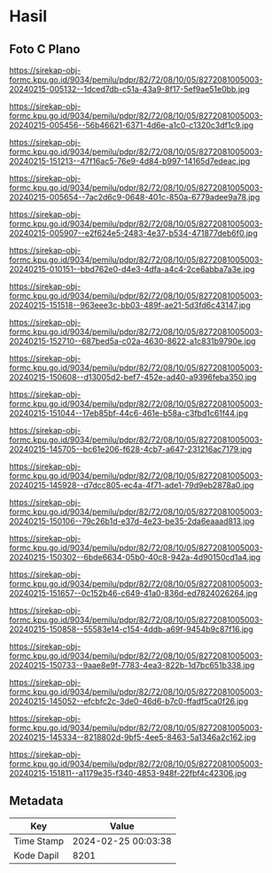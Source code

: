 # Hasil

## Foto C Plano

https://sirekap-obj-formc.kpu.go.id/9034/pemilu/pdpr/82/72/08/10/05/8272081005003-20240215-005132--1dced7db-c51a-43a9-8f17-5ef9ae51e0bb.jpg

https://sirekap-obj-formc.kpu.go.id/9034/pemilu/pdpr/82/72/08/10/05/8272081005003-20240215-005456--56b46621-6371-4d6e-a1c0-c1320c3df1c9.jpg

https://sirekap-obj-formc.kpu.go.id/9034/pemilu/pdpr/82/72/08/10/05/8272081005003-20240215-151213--47f16ac5-76e9-4d84-b997-14165d7edeac.jpg

https://sirekap-obj-formc.kpu.go.id/9034/pemilu/pdpr/82/72/08/10/05/8272081005003-20240215-005654--7ac2d6c9-0648-401c-850a-6779adee9a78.jpg

https://sirekap-obj-formc.kpu.go.id/9034/pemilu/pdpr/82/72/08/10/05/8272081005003-20240215-005907--e2f624e5-2483-4e37-b534-471877deb6f0.jpg

https://sirekap-obj-formc.kpu.go.id/9034/pemilu/pdpr/82/72/08/10/05/8272081005003-20240215-010151--bbd762e0-d4e3-4dfa-a4c4-2ce6abba7a3e.jpg

https://sirekap-obj-formc.kpu.go.id/9034/pemilu/pdpr/82/72/08/10/05/8272081005003-20240215-151518--963eee3c-bb03-489f-ae21-5d3fd6c43147.jpg

https://sirekap-obj-formc.kpu.go.id/9034/pemilu/pdpr/82/72/08/10/05/8272081005003-20240215-152710--687bed5a-c02a-4630-8622-a1c831b9790e.jpg

https://sirekap-obj-formc.kpu.go.id/9034/pemilu/pdpr/82/72/08/10/05/8272081005003-20240215-150608--d13005d2-bef7-452e-ad40-a9396feba350.jpg

https://sirekap-obj-formc.kpu.go.id/9034/pemilu/pdpr/82/72/08/10/05/8272081005003-20240215-151044--17eb85bf-44c6-461e-b58a-c3fbd1c61f44.jpg

https://sirekap-obj-formc.kpu.go.id/9034/pemilu/pdpr/82/72/08/10/05/8272081005003-20240215-145705--bc61e206-f628-4cb7-a647-231216ac7179.jpg

https://sirekap-obj-formc.kpu.go.id/9034/pemilu/pdpr/82/72/08/10/05/8272081005003-20240215-145928--d7dcc805-ec4a-4f71-ade1-79d9eb2878a0.jpg

https://sirekap-obj-formc.kpu.go.id/9034/pemilu/pdpr/82/72/08/10/05/8272081005003-20240215-150106--79c26b1d-e37d-4e23-be35-2da6eaaad813.jpg

https://sirekap-obj-formc.kpu.go.id/9034/pemilu/pdpr/82/72/08/10/05/8272081005003-20240215-150302--6bde6634-05b0-40c8-942a-4d90150cd1a4.jpg

https://sirekap-obj-formc.kpu.go.id/9034/pemilu/pdpr/82/72/08/10/05/8272081005003-20240215-151657--0c152b46-c649-41a0-836d-ed7824026264.jpg

https://sirekap-obj-formc.kpu.go.id/9034/pemilu/pdpr/82/72/08/10/05/8272081005003-20240215-150858--55583e14-c154-4ddb-a69f-9454b9c87f16.jpg

https://sirekap-obj-formc.kpu.go.id/9034/pemilu/pdpr/82/72/08/10/05/8272081005003-20240215-150733--9aae8e9f-7783-4ea3-822b-1d7bc651b338.jpg

https://sirekap-obj-formc.kpu.go.id/9034/pemilu/pdpr/82/72/08/10/05/8272081005003-20240215-145052--efcbfc2c-3de0-46d6-b7c0-ffadf5ca0f26.jpg

https://sirekap-obj-formc.kpu.go.id/9034/pemilu/pdpr/82/72/08/10/05/8272081005003-20240215-145334--8218802d-9bf5-4ee5-8463-5a1346a2c162.jpg

https://sirekap-obj-formc.kpu.go.id/9034/pemilu/pdpr/82/72/08/10/05/8272081005003-20240215-151811--a1179e35-f340-4853-948f-22fbf4c42306.jpg


## Metadata

| Key        | Value               |
| ---------- | ------------------- |
| Time Stamp | 2024-02-25 00:03:38 |
| Kode Dapil | 8201                |



